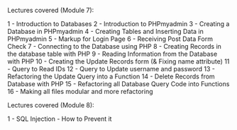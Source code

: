 Lectures covered (Module 7):

 1 - Introduction to Databases
 2 - Introduction to PHPmyadmin
 3 - Creating a Database in PHPmyadmin
 4 - Creating Tables and Inserting Data in PHPmyadmin
 5 - Markup for Login Page
 6 - Receiving Post Data Form Check
 7 - Connecting to the Database using PHP
 8 - Creating Records in the database table with PHP
 9 - Reading Information from the Database with PHP
10 - Creating the Update Records form (& Fixing name attribute)
11 - Query to Read IDs
12 - Query to Update username and password
13 - Refactoring the Update Query into a Function
14 - Delete Records from Database with PHP
15 - Refactoring all Database Query Code into Functions
16 - Making all files modular and more refactoring

Lectures covered (Module 8):

1 - SQL Injection - How to Prevent it